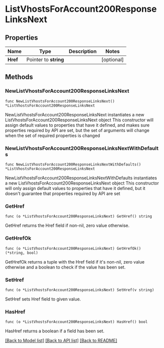 # ListVhostsForAccount200ResponseLinksNext

## Properties

Name | Type | Description | Notes
------------ | ------------- | ------------- | -------------
**Href** | Pointer to **string** |  | [optional] 

## Methods

### NewListVhostsForAccount200ResponseLinksNext

`func NewListVhostsForAccount200ResponseLinksNext() *ListVhostsForAccount200ResponseLinksNext`

NewListVhostsForAccount200ResponseLinksNext instantiates a new ListVhostsForAccount200ResponseLinksNext object
This constructor will assign default values to properties that have it defined,
and makes sure properties required by API are set, but the set of arguments
will change when the set of required properties is changed

### NewListVhostsForAccount200ResponseLinksNextWithDefaults

`func NewListVhostsForAccount200ResponseLinksNextWithDefaults() *ListVhostsForAccount200ResponseLinksNext`

NewListVhostsForAccount200ResponseLinksNextWithDefaults instantiates a new ListVhostsForAccount200ResponseLinksNext object
This constructor will only assign default values to properties that have it defined,
but it doesn't guarantee that properties required by API are set

### GetHref

`func (o *ListVhostsForAccount200ResponseLinksNext) GetHref() string`

GetHref returns the Href field if non-nil, zero value otherwise.

### GetHrefOk

`func (o *ListVhostsForAccount200ResponseLinksNext) GetHrefOk() (*string, bool)`

GetHrefOk returns a tuple with the Href field if it's non-nil, zero value otherwise
and a boolean to check if the value has been set.

### SetHref

`func (o *ListVhostsForAccount200ResponseLinksNext) SetHref(v string)`

SetHref sets Href field to given value.

### HasHref

`func (o *ListVhostsForAccount200ResponseLinksNext) HasHref() bool`

HasHref returns a boolean if a field has been set.


[[Back to Model list]](../README.md#documentation-for-models) [[Back to API list]](../README.md#documentation-for-api-endpoints) [[Back to README]](../README.md)


